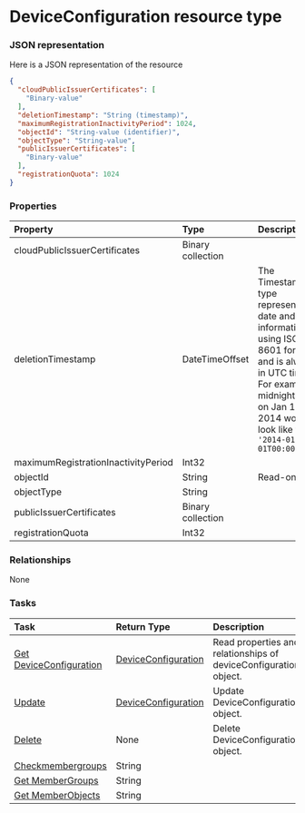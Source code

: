 # DeviceConfiguration resource type



### JSON representation

Here is a JSON representation of the resource

<!-- {
  "blockType": "resource",
  "optionalProperties": [

  ],
  "@odata.type": "microsoft.graph.deviceconfiguration"
}-->

```json
{
  "cloudPublicIssuerCertificates": [
    "Binary-value"
  ],
  "deletionTimestamp": "String (timestamp)",
  "maximumRegistrationInactivityPeriod": 1024,
  "objectId": "String-value (identifier)",
  "objectType": "String-value",
  "publicIssuerCertificates": [
    "Binary-value"
  ],
  "registrationQuota": 1024
}

```
### Properties
| Property	   | Type	|Description|
|:---------------|:--------|:----------|
|cloudPublicIssuerCertificates|Binary collection||
|deletionTimestamp|DateTimeOffset|The Timestamp type represents date and time information using ISO 8601 format and is always in UTC time. For example, midnight UTC on Jan 1, 2014 would look like this: `'2014-01-01T00:00:00Z'`|
|maximumRegistrationInactivityPeriod|Int32||
|objectId|String| Read-only.|
|objectType|String||
|publicIssuerCertificates|Binary collection||
|registrationQuota|Int32||

### Relationships
None


### Tasks

| Task		   | Return Type	|Description|
|:---------------|:--------|:----------|
|[Get DeviceConfiguration](../api/deviceconfiguration_get.md) | [DeviceConfiguration](deviceconfiguration.md) |Read properties and relationships of deviceConfiguration object.|
|[Update](../api/deviceconfiguration_update.md) | [DeviceConfiguration](deviceconfiguration.md)	|Update DeviceConfiguration object. |
|[Delete](../api/deviceconfiguration_delete.md) | None |Delete DeviceConfiguration object. |
|[Checkmembergroups](../api/deviceconfiguration_checkmembergroups.md)|String||
|[Get MemberGroups](../api/deviceconfiguration_getmembergroups.md)|String||
|[Get MemberObjects](../api/deviceconfiguration_getmemberobjects.md)|String||

<!-- uuid: 8621d489-e706-4efb-a339-63f6ff7313e3
2015-10-19 09:07:21 UTC -->
<!-- {
  "type": "#page.annotation",
  "description": "DeviceConfiguration resource",
  "keywords": "",
  "section": "documentation",
  "tocPath": ""
}-->